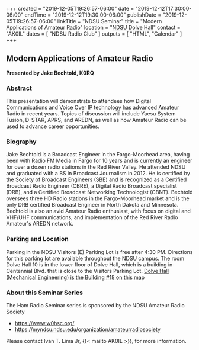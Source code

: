 +++
created = "2019-12-05T19:26:57-06:00"
date = "2019-12-12T17:30:00-06:00"
endTime = "2019-12-12T19:30:00-06:00"
publishDate = "2019-12-05T19:26:57-06:00"
linkTitle = "NDSU Seminar"
title = "Modern Applications of Amateur Radio"
location = "[NDSU Dolve Hall](/places/ndsu-dolve-hall/)"
contact = "AK0IL"
dates = [ "NDSU Radio Club" ]
outputs = [ "HTML", "Calendar" ]
+++
## Modern Applications of Amateur Radio

**Presented by Jake Bechtold, K0RQ**
 
### Abstract

This presentation will demonstrate to attendees how Digital
Communications and Voice Over IP technology has advanced Amateur Radio
in recent years. Topics of discussion will include Yaesu System Fusion,
D-STAR, APRS, and AREDN, as well as how Amateur Radio can be used to
advance career opportunities.

### Biography

Jake Bechtold is a Broadcast Engineer in the Fargo-Moorhead area,
having been with Radio FM Media in Fargo for 10 years and is currently
an engineer for over a dozen radio stations in the Red River Valley.
He attended NDSU and graduated with a BS in Broadcast Journalism in
2012. He is certified by the Society of Broadcast Engineers (SBE) and
is recognized as a Certified Broadcast Radio Engineer (CBRE), a Digital
Radio Broadcast specialist (DRB), and a Certified Broadcast Networking
Technologist (CBNT). Bechtold oversees three HD Radio stations in the
Fargo-Moorhead market and is the only DRB certified Broadcast Engineer
in North Dakota and Minnesota. Bechtold is also an avid Amateur Radio
enthusiast, with focus on digital and VHF/UHF communications, and
implementation of the Red River Radio Amateur's AREDN network.

### Parking and Location

Parking in the NDSU Visitors (E) Parking Lot is free
after 4:30 PM. Directions for this parking lot are available throughout the
NDSU campus. The room Dolve Hall 10 is in the lower floor of Dolve Hall, which
is a building in Centennial Blvd. that is close to the Visitors Parking Lot.
[Dolve Hall (Mechanical Engineering) is the Building #18 on this map](https://www.ndsu.edu/fileadmin/parking/docs/NDSU_Parking_lots_map.pdf)

### About this Seminar Series

The Ham Radio Seminar series is sponsored by the NDSU Amateur Radio Society

* https://www.w0hsc.org/
* https://myndsu.ndsu.edu/organization/amateurradiosociety

Please contact Ivan T. Lima Jr, {{< mailto AK0IL >}}, for more information.

